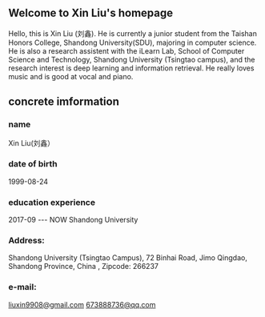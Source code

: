 ## Welcome to Xin Liu's homepage

Hello, this is Xin Liu (刘鑫). He is currently a junior student from the Taishan Honors College, Shandong University(SDU), majoring in computer science. He is also a research assistent with the iLearn Lab, School of Computer Science and Technology, Shandong University (Tsingtao campus), and the research interest is deep learning and information retrieval. He really loves music and is good at vocal and piano.

## concrete imformation

### name

Xin Liu(刘鑫）

### date of birth

1999-08-24

### education experience

2017-09 --- NOW
Shandong University

### Address:

Shandong University (Tsingtao Campus), 72 Binhai Road, Jimo Qingdao, Shandong Province, China , Zipcode: 266237

### e-mail:

liuxin9908@gmail.com
673888736@qq.com


